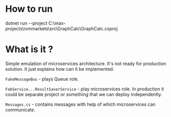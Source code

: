 # How to run
dotnet run --project C:\max-projects\ivmmarkets\src\GraphCalc\GraphCalc.csproj

# What is it ?
Simple emulation of microservices architecture.
It's not ready for production solution. It just explains how can it be implemented.

`FakeMessageBus` - plays Queue role.

`FabService...ResultSaverService` - play microservices role. In production it could be separate project or something that we can deploy independently.

`Messages.cs` - contains messages with help of which microservices can communicate.
